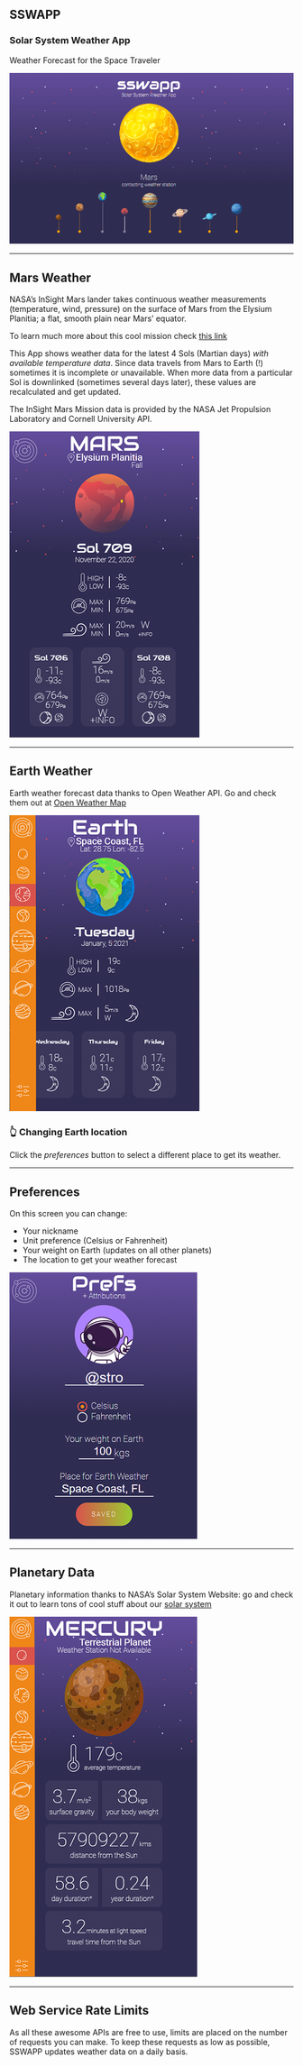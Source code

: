 ## **SSWAPP**
### **S**olar **S**ystem **W**eather **A**pp
Weather Forecast for the Space Traveler

![sswapp loading](images/readme/loading.png)

---
## Mars Weather
NASA’s InSight Mars lander takes continuous weather measurements (temperature, wind, pressure) on the surface of Mars from the Elysium Planitia; a flat, smooth plain near Mars’ equator.

To learn much more about this cool mission check [this link](https://mars.nasa.gov/insight/timeline/overview/)

This App shows weather data for the latest 4 Sols (Martian days) *with available temperature data*. Since data travels from Mars to Earth (!) sometimes it is incomplete or unavailable. When more data from a particular Sol is downlinked (sometimes several days later), these values are recalculated and get updated.

The InSight Mars Mission data is provided by the NASA Jet Propulsion Laboratory and Cornell University API.

![mars screen](images/readme/mars.png) 

---
## Earth Weather
Earth weather forecast data thanks to Open Weather API. Go and check them out at [Open Weather Map](https://www.openweathermap.org)

![earth screen](images/readme/earth.png)

### :point_up_2: Changing Earth location
Click the *preferences* button to select a different place to get its weather.

---
## Preferences
On this screen you can change:
* Your nickname
* Unit preference (Celsius or Fahrenheit)
* Your weight on Earth (updates on all other planets)
* The location to get your weather forecast

![preferences screen](images/readme/preferences.png)

---
## Planetary Data</h3>
Planetary information thanks to NASA’s Solar System Website: go and check it out to learn tons of cool stuff about our [solar system](https://solarsystem.nasa.gov/planets/overview/#otp_planet_lineup)

![planet screen](images/readme/planets.png)

---
## Web Service Rate Limits
As all these awesome APIs are free to use, limits are placed on the number of requests you can make. To keep these requests as low as possible, SSWAPP updates weather data on a daily basis.

